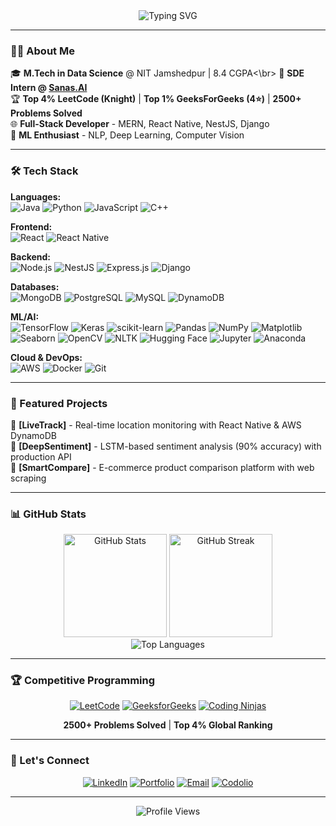 <div align="center">
  <img src="https://readme-typing-svg.herokuapp.com?font=Fira+Code&weight=600&size=28&pause=1000&color=3BACE2&center=true&vCenter=true&width=600&lines=Full+Stack+Developer+%7C+ML+Engineer;2500%2B+DSA+Problems+Solved;" alt="Typing SVG" />
</div>

---

### 👨‍💻 About Me

🎓 **M.Tech in Data Science** @ NIT Jamshedpur | 8.4 CGPA<\br>
💼 **SDE Intern @ [Sanas.AI](https://sanas.ai)**  
🏆 **Top 4% LeetCode (Knight)** | **Top 1% GeeksForGeeks (4⭐)** | **2500+ Problems Solved**  
🌐 **Full-Stack Developer** - MERN, React Native, NestJS, Django  
🤖 **ML Enthusiast** - NLP, Deep Learning, Computer Vision  

---

### 🛠️ Tech Stack

**Languages:**  
![Java](https://img.shields.io/badge/Java-%23ED8B00.svg?style=flat&logo=openjdk&logoColor=white)
![Python](https://img.shields.io/badge/Python-3670A0?style=flat&logo=python&logoColor=ffdd54)
![JavaScript](https://img.shields.io/badge/JavaScript-%23323330.svg?style=flat&logo=javascript&logoColor=%23F7DF1E)
![C++](https://img.shields.io/badge/C++-%2300599C.svg?style=flat&logo=c%2B%2B&logoColor=white)

**Frontend:**  
![React](https://img.shields.io/badge/React-%2320232a.svg?style=flat&logo=react&logoColor=%2361DAFB)
![React Native](https://img.shields.io/badge/React_Native-%2320232a.svg?style=flat&logo=react&logoColor=%2361DAFB)

**Backend:**  
![Node.js](https://img.shields.io/badge/Node.js-6DA55F?style=flat&logo=node.js&logoColor=white)
![NestJS](https://img.shields.io/badge/NestJS-%23E0234E.svg?style=flat&logo=nestjs&logoColor=white)
![Express.js](https://img.shields.io/badge/Express.js-%23404d59.svg?style=flat&logo=express&logoColor=%2361DAFB)
![Django](https://img.shields.io/badge/Django-%23092E20.svg?style=flat&logo=django&logoColor=white)

**Databases:**  
![MongoDB](https://img.shields.io/badge/MongoDB-%234ea94b.svg?style=flat&logo=mongodb&logoColor=white)
![PostgreSQL](https://img.shields.io/badge/PostgreSQL-%23316192.svg?style=flat&logo=postgresql&logoColor=white)
![MySQL](https://img.shields.io/badge/MySQL-%2300f.svg?style=flat&logo=mysql&logoColor=white)
![DynamoDB](https://img.shields.io/badge/DynamoDB-4053D6?style=flat&logo=Amazon%20DynamoDB&logoColor=white)

**ML/AI:**  
![TensorFlow](https://img.shields.io/badge/TensorFlow-%23FF6F00.svg?style=flat&logo=TensorFlow&logoColor=white)
![Keras](https://img.shields.io/badge/Keras-%23D00000.svg?style=flat&logo=Keras&logoColor=white)
![scikit-learn](https://img.shields.io/badge/scikit--learn-%23F7931E.svg?style=flat&logo=scikit-learn&logoColor=white)
![Pandas](https://img.shields.io/badge/Pandas-%23150458.svg?style=flat&logo=pandas&logoColor=white)
![NumPy](https://img.shields.io/badge/NumPy-%23013243.svg?style=flat&logo=numpy&logoColor=white)
![Matplotlib](https://img.shields.io/badge/Matplotlib-%23ffffff.svg?style=flat&logo=Matplotlib&logoColor=black)
![Seaborn](https://img.shields.io/badge/Seaborn-%2318BDBB.svg?style=flat&logo=python&logoColor=white)
![OpenCV](https://img.shields.io/badge/OpenCV-%23white.svg?style=flat&logo=opencv&logoColor=white)
![NLTK](https://img.shields.io/badge/NLTK-%23154f3c.svg?style=flat&logo=python&logoColor=white)
![Hugging Face](https://img.shields.io/badge/🤗%20Hugging%20Face-FFD21E?style=flat&logoColor=black)
![Jupyter](https://img.shields.io/badge/Jupyter-%23F37626.svg?style=flat&logo=Jupyter&logoColor=white)
![Anaconda](https://img.shields.io/badge/Anaconda-%2344A833.svg?style=flat&logo=anaconda&logoColor=white)

**Cloud & DevOps:**  
![AWS](https://img.shields.io/badge/AWS-%23FF9900.svg?style=flat&logo=amazon-aws&logoColor=white)
![Docker](https://img.shields.io/badge/Docker-%230db7ed.svg?style=flat&logo=docker&logoColor=white)
![Git](https://img.shields.io/badge/Git-%23F05033.svg?style=flat&logo=git&logoColor=white)

---

### 🚀 Featured Projects

🔹 **[LiveTrack]** - Real-time location monitoring with React Native & AWS DynamoDB  
🔹 **[DeepSentiment]** - LSTM-based sentiment analysis (90% accuracy) with production API  
🔹 **[SmartCompare]** - E-commerce product comparison platform with web scraping  

---

### 📊 GitHub Stats

<div align="center">
  <img src="https://github-readme-stats.vercel.app/api?username=yashjaiswal5859&show_icons=true&theme=tokyonight&hide_border=true&count_private=true" alt="GitHub Stats" height="165"/>
  <img src="https://github-readme-streak-stats.herokuapp.com/?user=yashjaiswal5859&theme=tokyonight&hide_border=true" alt="GitHub Streak" height="165"/>
</div>

<div align="center">
  <img src="https://github-readme-stats.vercel.app/api/top-langs/?username=yashjaiswal5859&layout=compact&theme=tokyonight&hide_border=true" alt="Top Languages"/>
</div>

---

### 🏆 Competitive Programming

<div align="center">
  
[![LeetCode](https://img.shields.io/badge/LeetCode-Knight_Badge-FFA116?style=for-the-badge&logo=leetcode&logoColor=white)](https://leetcode.com/u/yashjaiswal5859/)
[![GeeksforGeeks](https://img.shields.io/badge/GFG-4_Stars-0F9D58?style=for-the-badge&logo=geeksforgeeks&logoColor=white)](https://www.geeksforgeeks.org/user/yashjaiswal88542/)
[![Coding Ninjas](https://img.shields.io/badge/Coding_Ninjas-Master-DD6620?style=for-the-badge)](https://www.naukri.com/code360/profile/jaiswalyash)

**2500+ Problems Solved** | **Top 4% Global Ranking**

</div>

---

### 🤝 Let's Connect

<div align="center">

[![LinkedIn](https://img.shields.io/badge/LinkedIn-0077B5?style=for-the-badge&logo=linkedin&logoColor=white)](https://linkedin.com/in/yash-jaiswal-49a26a178)
[![Portfolio](https://img.shields.io/badge/Portfolio-FF5722?style=for-the-badge&logo=google-chrome&logoColor=white)](https://yashjaiswalresume.netlify.app/)
[![Email](https://img.shields.io/badge/Email-D14836?style=for-the-badge&logo=gmail&logoColor=white)](mailto:yash.r.jaiswal2000@gmail.com)
[![Codolio](https://img.shields.io/badge/Coding_Profiles-000000?style=for-the-badge&logo=code&logoColor=white)](https://codolio.com/profile/yash_)

</div>

---

<div align="center">
  <img src="https://komarev.com/ghpvc/?username=yashjaiswal5859&color=blueviolet&style=flat-square&label=Profile+Views" alt="Profile Views"/>
  
</div>
